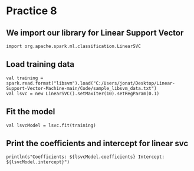 # Practice 8

## We import our library for Linear Support Vector
    import org.apache.spark.ml.classification.LinearSVC

## Load training data
    val training = spark.read.format("libsvm").load("C:/Users/jonat/Desktop/Linear-Support-Vector-Machine-main/Code/sample_libsvm_data.txt")
    val lsvc = new LinearSVC().setMaxIter(10).setRegParam(0.1)

## Fit the model
    val lsvcModel = lsvc.fit(training)

## Print the coefficients and intercept for linear svc
    println(s"Coefficients: ${lsvcModel.coefficients} Intercept: ${lsvcModel.intercept}")
